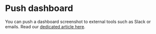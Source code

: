 # Push dashboard

You can push a dashboard screenshot to external tools such as Slack or emails. Read our [dedicated article here](../../workflows/push.md).
